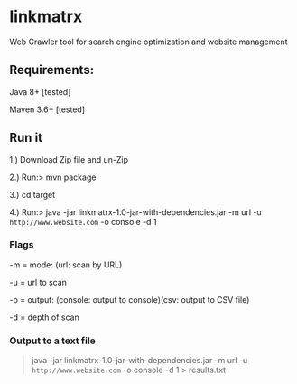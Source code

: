 # linkmatrx
Web Crawler tool for search engine optimization and website management

## Requirements:
Java 8+ [tested]

Maven 3.6+ [tested]

## Run it
1.) Download Zip file and un-Zip

2.) Run:> mvn package

3.) cd target

4.) Run:> java -jar linkmatrx-1.0-jar-with-dependencies.jar -m url -u `http://www.website.com`  -o console  -d 1


### Flags
-m = mode: (url: scan by URL)

-u = url to scan

-o = output: (console: output to console)(csv: output to CSV file)

-d = depth of scan

### Output to a text file

> java -jar linkmatrx-1.0-jar-with-dependencies.jar -m url -u `http://www.website.com` -o console  -d 1 > results.txt


